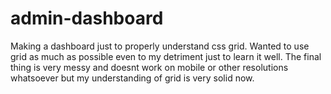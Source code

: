 # admin-dashboard
Making a dashboard just to properly understand css grid. Wanted to use grid as much as possible even to my detriment just to learn it well.
The final thing is very messy and doesnt work on mobile or other resolutions whatsoever but my understanding of grid is very solid now.
